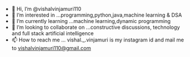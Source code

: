 - 👋 Hi, I’m @vishalvinjamuri110
- 👀 I’m interested in ...programming,python,java,machine learning & DSA
- 🌱 I’m currently learning ...machine learning,dynamic programming 
- 💞️ I’m looking to collaborate on ...constructive discussions, technology and full stack artificial intelligence
- 📫 How to reach me ... vishal._.vinjamuri is my instagram id and mail me to vishalvinjamuri110@gmail.com

<!---
vishalvinjamuri110/vishalvinjamuri110 is a ✨ special ✨ repository because its `README.md` (this file) appears on your GitHub profile.
You can click the Preview link to take a look at your changes.
--->
